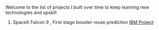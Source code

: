 Welcome to the list of projects I built over time to keep learning new technologies and upskill

1.  SpaceX Falcon 9 , First stage booster reuse prediction [IBM Project](https://github.com/tushar-chauhan-01/projects)
